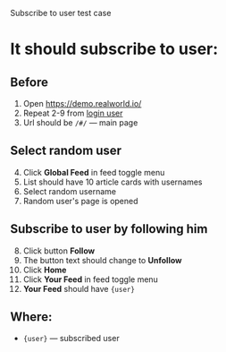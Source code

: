 Subscribe to user test case

# It should subscribe to user:

## Before
1. Open https://demo.realworld.io/
2. Repeat 2-9 from [login user](/test_cases/login_user.md)
3. Url should be `/#/` — main page  

## Select random user  
 
4. Click **Global Feed** in feed toggle menu  
5. List should have 10 article cards with usernames  
6. Select random username  
7. Random user's page is opened  
   
## Subscribe to user by following him

8. Click button **Follow**
9. The button text should change to **Unfollow**
10. Click **Home**  
11. Click **Your Feed** in feed toggle menu    
12. **Your Feed** should have `{user}`  

## Where:

- `{user}` — subscribed user  